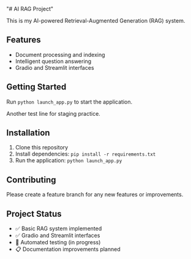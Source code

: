 "# AI RAG Project" 

This is my AI-powered Retrieval-Augmented Generation (RAG) system.

## Features
- Document processing and indexing
- Intelligent question answering
- Gradio and Streamlit interfaces

## Getting Started
Run `python launch_app.py` to start the application.

Another test line for staging practice.

## Installation
1. Clone this repository
2. Install dependencies: `pip install -r requirements.txt`
3. Run the application: `python launch_app.py`

## Contributing
Please create a feature branch for any new features or improvements.

## Project Status
- ✅ Basic RAG system implemented
- ✅ Gradio and Streamlit interfaces
- 🚧 Automated testing (in progress)
- 📋 Documentation improvements planned